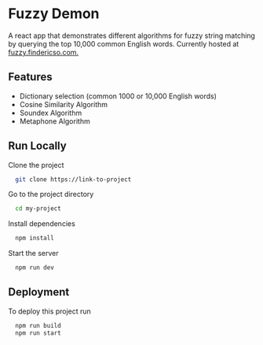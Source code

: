 
# Fuzzy Demon

A react app that demonstrates different algorithms for fuzzy string matching by querying the top 10,000 common English words. Currently hosted at [fuzzy.findericso.com.](https://fuzzy.findericso.com)



## Features

- Dictionary selection (common 1000 or 10,000 English words)
- Cosine Similarity Algorithm
- Soundex Algorithm
- Metaphone Algorithm


## Run Locally

Clone the project

```bash
  git clone https://link-to-project
```

Go to the project directory

```bash
  cd my-project
```

Install dependencies

```bash
  npm install
```

Start the server

```bash
  npm run dev
```


## Deployment

To deploy this project run

```bash
  npm run build
  npm run start
```

